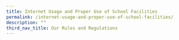 ```yaml
---
title: Internet Usage and Proper Use of School Facilities
permalink: /internet-usage-and-proper-use-of-school-facilities/
description: ""
third_nav_title: Our Rules and Regulations
---
```

